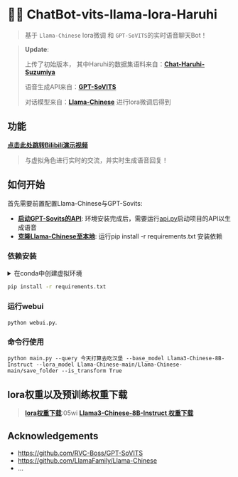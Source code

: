 # 🦙🌟 ChatBot-vits-llama-lora-Haruhi

 > 基于 `Llama-Chinese` lora微调 和 `GPT-SoVITS`的实时语音聊天Bot！

> **Update**:
> 
> 上传了初始版本， 其中Haruhi的数据集语料来自：**[Chat-Haruhi-Suzumiya](https://github.com/LC1332/Chat-Haruhi-Suzumiya?tab=readme-ov-file)** 
> 
> 语音生成API来自：**[GPT-SoVITS](https://github.com/RVC-Boss/GPT-SoVITS)** 
>
>对话模型来自：**[Llama-Chinese](https://github.com/LlamaFamily/Llama-Chinese)** 进行lora微调后得到
>

## 功能

**[点击此处跳转Bilibili演示视频](https://huggingface.co/spaces/zetavg/LLaMA-LoRA-UI-Demo)** 
> 与虚拟角色进行实时的交流，并实时生成语音回复！

## 如何开始

首先需要前置配置Llama-Chinese与GPT-Sovits:

* **[启动GPT-Sovits的API](https://github.com/RVC-Boss/GPT-SoVITS/blob/main/README.md)**: 环境安装完成后，需要运行[api.py](https://github.com/RVC-Boss/GPT-SoVITS/blob/main/api.py)启动项目的API以生成语音
* **[克隆Llama-Chinese至本地](#https://github.com/LlamaFamily/Llama-Chinese)**: 运行pip install -r requirements.txt 安装依赖



### 依赖安装

<details>
  <summary>在conda中创建虚拟环境</summary>

  ```bash
  conda create -y python=3.10.8 -n llama-bot-chat
  conda activate llama-bot-chat
  ```
</details>

```bash
pip install -r requirements.txt
```
### 运行webui

`python webui.py`.

### 命令行使用
` python main.py --query 今天打算去吃汉堡 --base_model Llama3-Chinese-8B-Instruct --lora_model Llama-Chinese-main/Llama-Chinese-main/save_folder --is_transform True `

## lora权重以及预训练权重下载
> **[lora权重下载](https://pan.baidu.com/s/1MQWZ45OweIcomv5knu6OyQ)**:05wi
> **[Llama3-Chinese-8B-Instruct 权重下载](https://huggingface.co/FlagAlpha/Llama3-Chinese-8B-Instruct)**

## Acknowledgements

* https://github.com/RVC-Boss/GPT-SoVITS
* https://github.com/LlamaFamily/Llama-Chinese
* ...
